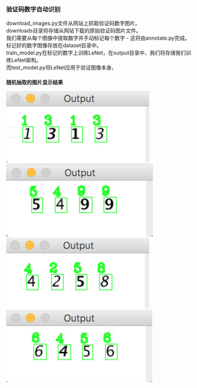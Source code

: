 <h3>验证码数字自动识别</h3>
download_images.py文件从网站上抓取验证码数字图片。<br/>
downloads目录将存储从网站下载的原始验证码图片文件。 <br/>
我们需要从每个图像中提取数字并手动标记每个数字 - 这将由annotate.py完成。<br/>
标记好的数字图像存放在dataset目录中。<br/>
train_model.py在标记的数字上训练LeNet，在output目录中，我们将存储我们训练LeNet架构。<br/>
而test_model.py将LeNet应用于验证图像本身。<br/>
<h4>随机抽取的图片显示结果

![](https://github.com/czwinner/DeepLearning/blob/master/captcha_breaker/results/result_01.png)
![](https://github.com/czwinner/DeepLearning/blob/master/captcha_breaker/results/result_02.png)
![](https://github.com/czwinner/DeepLearning/blob/master/captcha_breaker/results/result_03.png)
![](https://github.com/czwinner/DeepLearning/blob/master/captcha_breaker/results/result_04.png)
